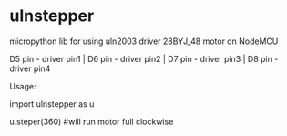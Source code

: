 # ulnstepper
micropython lib for using uln2003 driver 28BYJ_48 motor on NodeMCU

D5 pin - driver pin1 | 
D6 pin - driver pin2 |
D7 pin - driver pin3 |
D8 pin - driver pin4 

Usage:

import ulnstepper as u

u.steper(360) #will run motor full clockwise
